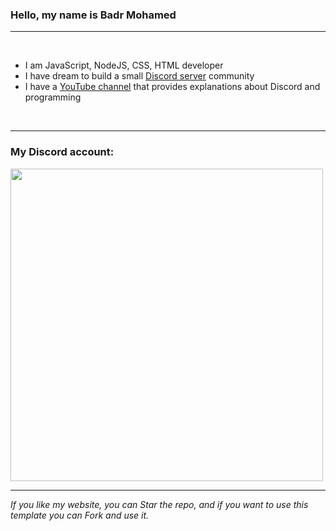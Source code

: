 ### Hello, my name is Badr Mohamed

---

<br />

- I am JavaScript, NodeJS, CSS, HTML developer
- I have dream to build a small [Discord server](https://discord.gg/6eysQzhVCv) community
- I have a [YouTube channel](https://www.youtube.com/channel/UCXuIRrri7WbYbKcelbYu15g) that provides explanations about Discord and programming

<br />

---

### My Discord account:
<a href="https://discord.gg/pv9NAS9KvH">
  <img width=500 src="https://discord.c99.nl/widget/theme-1/788004009465872385.png"/>
</a>

 <br> 
   
---
  
*If you like my website, you can Star the repo, and if you want to use this template you can Fork and use it.*
  
